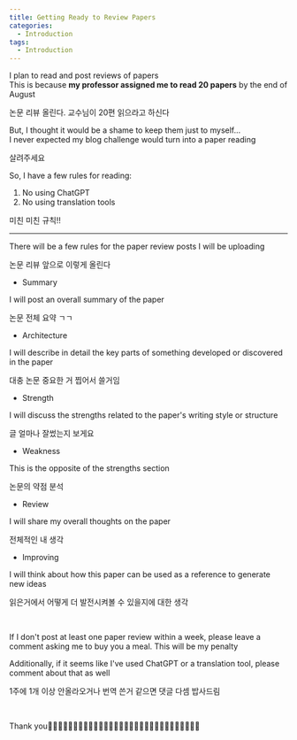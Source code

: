 ```yaml
---
title: Getting Ready to Review Papers
categories:
  - Introduction
tags:
  - Introduction
---
```


I plan to read and post reviews of papers  
This is because ​**my professor assigned me to read 20 papers** by the end of August

논문 리뷰 올린다. 교수님이 20편 읽으라고 하신다



But, I thought it would be a shame to keep them just to myself...  
I never expected my blog challenge would turn into a paper reading

살려주세요



So, I have a few rules for reading:  
1) No using ChatGPT  
2) No using translation tools

미친 미친 규칙!!

---

There will be a few rules for the paper review posts I will be uploading

논문 리뷰 앞으로 이렇게 올린다
​


- Summary

I will post an overall summary of the paper

논문 전체 요약 ㄱㄱ



- Architecture

I will describe in detail the key parts of something developed or discovered in the paper

대충 논문 중요한 거 찝어서 쓸거임



- Strength

I will discuss the strengths related to the paper's writing style or structure

글 얼마나 잘썼는지 보게요



- Weakness

This is the opposite of the strengths section

논문의 약점 분석



- Review

I will share my overall thoughts on the paper

전체적인 내 생각



- Improving

I will think about how this paper can be used as a reference to generate new ideas

읽은거에서 어떻게 더 발전시켜볼 수 있을지에 대한 생각

​

If I don't post at least one paper review within a week, please leave a comment asking me to buy you a meal. This will be my penalty

Additionally, if it seems like I've used ChatGPT or a translation tool, please comment about that as well

1주에 1개 이상 안올라오거나 번역 쓴거 같으면 댓글 다셈 밥사드림  

​



Thank you🥕🥕🥕🥕🥕🥕🥕🥕🥕🥕🥕🥕🥕🥕🥕🥕🥕🥕🥕🥕🥕🥕🥕🥕🥕🥕🥕🥕🥕🥕